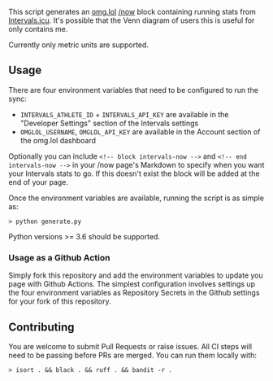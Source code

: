 This script generates an [omg.lol](https://omg.lol) [/now](https://nownownow.com/about) block containing running stats from [Intervals.icu](https://intervals.icu).
It's possible that the Venn diagram of users this is useful for only contains me.

Currently only metric units are supported.


## Usage

There are four environment variables that need to be configured to run the sync:

- `INTERVALS_ATHLETE_ID` + `INTERVALS_API_KEY` are available in the "Developer Settings" section of the Intervals settings
- `OMGLOL_USERNAME`, `OMGLOL_API_KEY` are available in the Account section of the omg.lol dashboard

Optionally you can include `<!-- block intervals-now -->` and `<!-- end intervals-now -->` in your /now page's Markdown to specify when you want your Intervals stats to go.
If this doesn't exist the block will be added at the end of your page.

Once the environment variables are available, running the script is as simple as:

```
> python generate.py
```

Python versions >= 3.6 should be supported.


### Usage as a Github Action

Simply fork this repository and add the environment variables to update you page with Github Actions.
The simplest configuration involves settings up the four environment variables as Repository Secrets in the Github settings for your fork of this repository.


## Contributing

You are welcome to submit Pull Requests or raise issues.
All CI steps will need to be passing before PRs are merged.
You can run them locally with:

```
> isort . && black . && ruff . && bandit -r .
```

